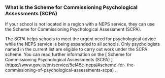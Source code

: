 ###  What is the Scheme for Commissioning Psychological Assessments (SCPA)

If your school is not located in a region with a NEPS service, they can use
the Scheme for Commissioning Psychological Assessment (SCPA).

The SCPA helps schools to meet the urgent need for psychological advice while
the NEPS service is being expanded to all schools. Only psychologists named in
the current list are eligible to carry out work under the SCPA scheme. You can
read further information on the [ Scheme for Commissioning Psychological
Assessments (SCPA) ](https://www.gov.ie/en/service/5ef45c-neps/#scheme-for-
the-commissioning-of-psychological-assessments-scpa) .
